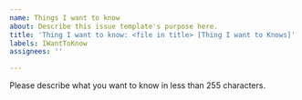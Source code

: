 ```yaml
---
name: Things I want to know
about: Describe this issue template's purpose here.
title: 'Thing I want to know: <file in title> [Thing I want to Knows]'
labels: IWantToKnow
assignees: ''

---
```


Please describe what you want to know in less than 255 characters.
